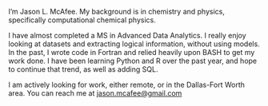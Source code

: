 I’m Jason L. McAfee.
My background is in chemistry and physics, specifically computational chemical physics. 

I have almost completed a MS in Advanced Data Analytics. I really enjoy looking at datasets and extracting logical information, without using models.
In the past, I wrote code in Fortran and relied heavily upon BASH to get my work done. I have been learning Python and R over the past year, and hope to continue
that trend, as well as adding SQL. 

I am actively looking for work, either remote, or in the Dallas-Fort Worth area. 
You can reach me at jason.mcafee@gmail.com

<!---
jlmcafee/jlmcafee is a ✨ special ✨ repository because its `README.md` (this file) appears on your GitHub profile.
You can click the Preview link to take a look at your changes.
--->
